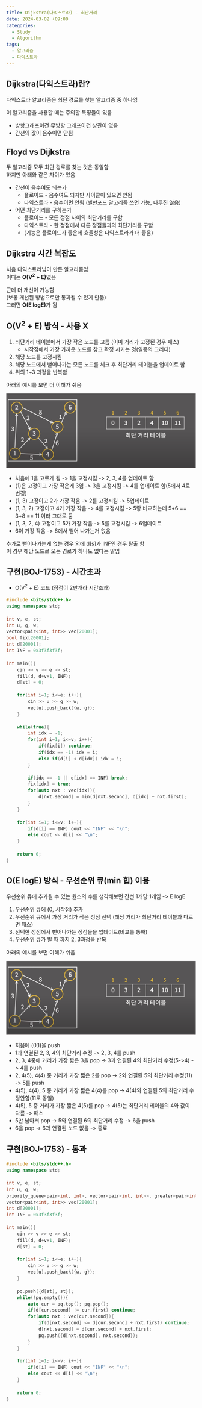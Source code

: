 ```yaml
---
title: Dijkstra(다익스트라) - 최단거리
date: 2024-03-02 +09:00
categories:
  - Study
  - Algorithm
tags:
  - 알고리즘
  - 다익스트라
---
```

## Dijkstra(다익스트라)란?

다익스트라 알고리즘은 최단 경로를 찾는 알고리즘 중 하나임

이 알고리즘을 사용할 때는 주의할 특징들이 있음
- 방향그래프이건 무방향 그래프이건 상관이 없음
- 간선의 값이 음수이면 안됨

## Floyd vs Dijkstra

두 알고리즘 모두 최단 경로를 찾는 것은 동일함    
하지만 아래와 같은 차이가 있음
- 간선이 음수여도 되는가
	- 플로이드 - 음수여도 되지만 사이클이 있으면 안됨
	- 다익스트라 - 음수이면 안됨 (벨만포드 알고리즘 쓰면 가능, 다루진 않음)
- 어떤 최단거리를 구하는가
	- 플로이드 - 모든 정점 사이의 최단거리를 구함
	- 다익스트라 - 한 정점에서 다른 정점들과의 최단거리를 구함
	- (기능은 플로이드가 좋은데 효율성은 다익스트라가 더 좋음)


## Dijkstra 시간 복잡도

처음 다익스트라님이 만든 알고리즘임   
이때는 <b>O(V<sup>2</sup> + E)</b>였음

근데 더 개선이 가능함   
(보통 개선된 방법으로만 통과될 수 있게 만듦)    
그러면  <b>O(E logE)</b>가 됨

## O(V<sup>2</sup> + E) 방식 - 사용 X

1. 최단거리 테이블에서 가장 작은 노드를 고름 (이미 거리가 고정된 경우 패스)
	- 시작점에서 가장 가까운 노드를 찾고 확정 시키는 것(일종의 그리디)
2. 해당 노드를 고정시킴
3. 해당 노드에서 뻗어나가는 모든 노드를 체크 후 최단거리 테이블을 업데이트 함
4. 위의 1~3 과정을 반복함

아래의 예시를 보면 더 이해가 쉬움

![](images/2024-03-02-Algorithm-Dijkstra-1.png)

- 처음에 1을 고르게 됨 -> 1을 고정시킴 -> 2, 3, 4를 업데이트 함
- (1)은 고정이고 가장 작은게 3임 -> 3을 고정시킴 -> 4를 업데이트 함(5에서 4로 변경)
- (1, 3) 고정이고 2가 가장 작음 -> 2를 고정시킴 -> 5업데이트
- (1, 3, 2) 고정이고 4가 가장 작음 -> 4를 고정시킴 -> 5랑 비교하는데 5+6 == 3+8 == 11 이라 그대로 둠
- (1, 3, 2, 4) 고정이고 5가 가장 작음 -> 5를 고정시킴 -> 6업데이트
- 6이 가장 작음 -> 6에서 뻗어 나가는거 없음

추가로 뻗어나가는게 없는 경우 외에 d[s]가 INF인 경우 탈출 함   
이 경우 해당 노드로 오는 경로가 하나도 없다는 말임

## 구현(BOJ-1753) - 시간초과

- O(V<sup>2</sup> + E) 코드 (정점이 2만개라 시간초과)
```cpp
#include <bits/stdc++.h>
using namespace std;

int v, e, st;
int u, g, w;
vector<pair<int, int>> vec[20001];
bool fix[20001];
int d[20001];
int INF = 0x3f3f3f3f;

int main(){
    cin >> v >> e >> st;
    fill(d, d+v+1, INF);
    d[st] = 0;

    for(int i=1; i<=e; i++){
        cin >> u >> g >> w;
        vec[u].push_back({w, g});
    }

    while(true){
        int idx = -1;
        for(int i=1; i<=v; i++){
            if(fix[i]) continue;
            if(idx == -1) idx = i;
            else if(d[i] < d[idx]) idx = i;
        }

        if(idx == -1 || d[idx] == INF) break;
        fix[idx] = true;
        for(auto nxt : vec[idx]){
            d[nxt.second] = min(d[nxt.second], d[idx] + nxt.first);
        } 
    }

    for(int i=1; i<=v; i++){
        if(d[i] == INF) cout << "INF" << "\n";
        else cout << d[i] << "\n";
    }

    return 0;
}
```


## O(E logE) 방식 - 우선순위 큐(min 힙) 이용

우선순위 큐에 추가될 수 있는 원소의 수를 생각해보면 간선 1개당 1개임 -> E logE

1. 우선순위 큐에 (0, 시작점) 추가
2. 우선순위 큐에서 가장 거리가 작은 정점 선택 (해당 거리가 최단거리 테이블과 다르면 패스)
3. 선택한 정점에서 뻗어나가는 정점들을 업데이트(비교를 통해)
4. 우선순위 큐가 빌 때 까지 2, 3과정을 반복

아래의 예시를 보면 이해가 쉬움

![](images/2024-03-02-Algorithm-Dijkstra-1.png)

* 처음에 (0,1)을 push
* 1과 연결된 2, 3, 4의 최단거리 수정 -> 2, 3, 4를 push
* 2, 3, 4중에 거리가 가장 짧은 3을 pop -> 3과 연결된 4의 최단거리 수정(5->4) -> 4를 push
* 2, 4(5), 4(4) 중 거리가 가장 짧은 2를 pop -> 2와 연결된 5의 최단거리 수정(11) -> 5를 push
* 4(5), 4(4), 5 중 거리가 가장 짧은 4(4)를 pop -> 4(4)와 연결된 5의 최단거리 수정안함(11로 동일)
* 4(5), 5 중 거리가 가장 짧은 4(5)를 pop -> 4(5)는 최단거리 테이블의 4와 값이 다름 -> 패스
* 5만 남아서 pop -> 5와 연결된 6의 최단거리 수정 -> 6을 push
* 6을 pop -> 6과 연결된 노드 없음 -> 종료
## 구현(BOJ-1753) - 통과
	
```cpp
#include <bits/stdc++.h>
using namespace std;

int v, e, st;
int u, g, w;
priority_queue<pair<int, int>, vector<pair<int, int>>, greater<pair<int, int>>> pq;
vector<pair<int, int>> vec[20001];
int d[20001];
int INF = 0x3f3f3f3f;

int main(){
    cin >> v >> e >> st;
    fill(d, d+v+1, INF);
    d[st] = 0;

    for(int i=1; i<=e; i++){
        cin >> u >> g >> w;
        vec[u].push_back({w, g});
    }

    pq.push({d[st], st});
    while(!pq.empty()){
        auto cur = pq.top(); pq.pop();
        if(d[cur.second] != cur.first) continue;
        for(auto nxt : vec[cur.second]){
            if(d[nxt.second] <= d[cur.second] + nxt.first) continue;
            d[nxt.second] = d[cur.second] + nxt.first;
            pq.push({d[nxt.second], nxt.second});
        }
    }

    for(int i=1; i<=v; i++){
        if(d[i] == INF) cout << "INF" << "\n";
        else cout << d[i] << "\n";
    }

    return 0;
}
```